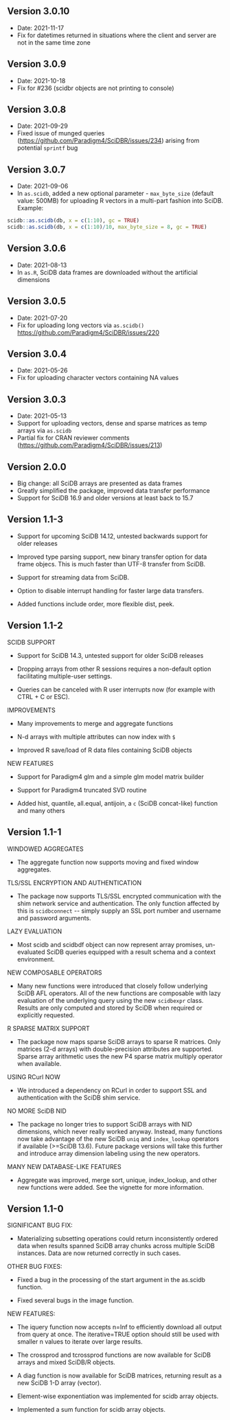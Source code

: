 ## Version 3.0.10

- Date: 2021-11-17
- Fix for datetimes returned in situations where the client and server are not in the same time zone

## Version 3.0.9

- Date: 2021-10-18
- Fix for #236 (scidbr objects are not printing to console)

## Version 3.0.8

- Date: 2021-09-29
- Fixed issue of munged queries (https://github.com/Paradigm4/SciDBR/issues/234) arising from potential `sprintf` bug

## Version 3.0.7

- Date: 2021-09-06
- In `as.scidb`, added a new optional parameter - `max_byte_size` (default value: 500MB) for uploading 
R vectors in a multi-part fashion into SciDB. Example: 
```R
scidb::as.scidb(db, x = c(1:10), gc = TRUE)
scidb::as.scidb(db, x = c(1:10)/10, max_byte_size = 8, gc = TRUE)
```

## Version 3.0.6

- Date: 2021-08-13
- In `as.R`, SciDB data frames are downloaded without the artificial dimensions 

## Version 3.0.5

- Date: 2021-07-20
- Fix for uploading long vectors via `as.scidb()` https://github.com/Paradigm4/SciDBR/issues/220

## Version 3.0.4

- Date: 2021-05-26
- Fix for uploading character vectors containing NA values

## Version 3.0.3

- Date: 2021-05-13
- Support for uploading vectors, dense and sparse matrices as temp arrays via `as.scidb`
- Partial fix for CRAN reviewer comments (https://github.com/Paradigm4/SciDBR/issues/213)

## Version 2.0.0

- Big change: all SciDB arrays are presented as data frames
- Greatly simplified the package, improved data transfer performance
- Support for SciDB 16.9 and older versions at least back to 15.7

## Version 1.1-3

- Support for upcoming SciDB 14.12, untested backwards support for
     older releases

- Improved type parsing support, new binary transfer option for data frame
     objecs. This is much faster than UTF-8 transfer from SciDB.

- Support for streaming data from SciDB.

- Option to disable interrupt handling for faster large data transfers.

- Added functions include order, more flexible dist, peek.

## Version 1.1-2

  SCIDB SUPPORT

 - Support for SciDB 14.3, untested support for older SciDB releases

 - Dropping arrays from other R sessions requires a non-default option
      facilitating multiple-user settings.

 - Queries can be canceled with R user interrupts now (for example with
      CTRL + C or ESC).

  IMPROVEMENTS

 - Many improvements to merge and aggregate functions

 - N-d arrays with multiple attributes can now index with `$`

 - Improved R save/load of R data files containing SciDB objects

  NEW FEATURES

 - Support for Paradigm4 glm and a simple glm model matrix builder

 - Support for Paradigm4 truncated SVD routine

 - Added hist, quantile, all.equal, antijoin, a `c` (SciDB concat-like)
      function and many others

## Version 1.1-1

  WINDOWED AGGREGATES

 - The aggregate function now supports moving and fixed window aggregates.

  TLS/SSL ENCRYPTION AND AUTHENTICATION

 - The package now supports TLS/SSL encrypted communication with the
      shim network service and authentication. The only function affected
      by this is `scidbconnect` -- simply supply an SSL port number and
      username and password arguments.

  LAZY EVALUATION

 - Most scidb and scidbdf object can now represent array promises,
      un-evaluated SciDB queries equipped with a result schema and a
      context environment.

  NEW COMPOSABLE OPERATORS

 - Many new functions were introduced that closely follow underlying SciDB
      AFL operators. All of the new functions are composable with lazy
      evaluation of the underlying query using the new `scidbexpr` class.
      Results are only computed and stored by SciDB when required or explicitly
      requested.

  R SPARSE MATRIX SUPPORT

 - The package now maps sparse SciDB arrays to sparse R matrices. Only
      matrices (2-d arrays) with double-precision attributes are supported.
      Sparse array arithmetic uses the new P4 sparse matrix multiply operator
      when available.

  USING RCurl NOW

 - We introduced a dependency on RCurl in order to support SSL and
      authentication with the SciDB shim service.

  NO MORE SciDB NID

 - The package no longer tries to support SciDB arrays with NID dimensions,
      which never really worked anyway. Instead, many functions now take
      advantage of the new SciDB `uniq` and `index_lookup` operators if
      available (>=SciDB 13.6).
      Future package versions will take this further and introduce array
      dimension labeling using the new operators.

  MANY NEW DATABASE-LIKE FEATURES

 - Aggregate was improved, merge sort, unique, index_lookup, and other new
      functions were added. See the vignette for more information.

## Version 1.1-0

  SIGNIFICANT BUG FIX:

 - Materializing subsetting operations could return inconsistently ordered data when
      results spanned SciDB array chunks across multiple SciDB instances. Data are now
      returned correctly in such cases.

  OTHER BUG FIXES:

 - Fixed a bug in the processing of the start argument in the as.scidb function.

 - Fixed several bugs in the image function.

  NEW FEATURES:

 - The iquery function now accepts n=Inf to efficiently download all output
      from query at once. The iterative=TRUE option should still be used with
      smaller n values to iterate over large results.

 - The crossprod and tcrossprod functions are now available for SciDB arrays
      and mixed SciDB/R objects.
      
 - A diag function is now available for SciDB matrices, returning result as a new
      SciDB 1-D array (vector).

 - Element-wise exponentiation was implemented for scidb array objects.

 - Implemented a sum function for scidb array objects.
